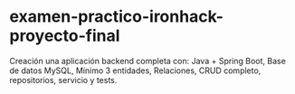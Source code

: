 # examen-practico-ironhack-proyecto-final
Creación una aplicación backend completa con: Java + Spring Boot, Base de datos MySQL, Mínimo 3 entidades, Relaciones, CRUD completo, repositorios, servicio y tests.
